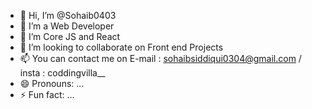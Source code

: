 - 👋 Hi, I’m @Sohaib0403
- 👀 I’m a Web Developer
- 🌱 I’m Core JS and React
- 💞️ I’m looking to collaborate on Front end Projects
- 📫 You can contact me on E-mail : sohaibsiddiqui0304@gmail.com / insta : coddingvilla__
- 😄 Pronouns: ...
- ⚡ Fun fact: ...

<!---
Sohaib0403/Sohaib0403 is a ✨ special ✨ repository because its `README.md` (this file) appears on your GitHub profile.
You can click the Preview link to take a look at your changes.
--->
